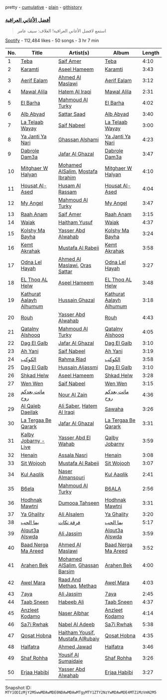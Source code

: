 pretty - [cumulative](/playlists/cumulative/37i9dQZF1DX657Vh1lw2BF.md) - [plain](/playlists/plain/37i9dQZF1DX657Vh1lw2BF) - [githistory](https://github.githistory.xyz/mackorone/spotify-playlist-archive/blob/main/playlists/plain/37i9dQZF1DX657Vh1lw2BF)

### [أفضل الأغاني العراقية](https://open.spotify.com/playlist/37i9dQZF1DX657Vh1lw2BF)

> استمع لافضل الأغاني العراقية! الغلاف: سيف عامر

[Spotify](https://open.spotify.com/user/spotify) - 112,484 likes - 50 songs - 3 hr 7 min

| No. | Title | Artist(s) | Album | Length |
|---|---|---|---|---|
| 1 | [Teba](https://open.spotify.com/track/0uBPeDdplbSOmp12hlLYO4) | [Saif Amer](https://open.spotify.com/artist/748f0zL5X2KNapx8K93SUq) | [Teba](https://open.spotify.com/album/1bS2s5HzuoKbHflXpWcsUS) | 4:10 |
| 2 | [Karamti](https://open.spotify.com/track/1KvMp5OqzpTQOZYOohzynn) | [Aseel Hameem](https://open.spotify.com/artist/10bqdRYq6Ha83UeU77iXAo) | [Karamti](https://open.spotify.com/album/7qQx75GAnzjtyoKRbYFHZE) | 3:43 |
| 3 | [Aerif Ealam](https://open.spotify.com/track/3lR76Thi8qiARWyR56fRqf) | [Ahmed Al Maslawi](https://open.spotify.com/artist/00VUV8R7oHc6FSLFyNmwFa) | [Aerif Ealam](https://open.spotify.com/album/6fEb4CMn6M8uqu9SxwFNi3) | 3:12 |
| 4 | [Mawal Alila](https://open.spotify.com/track/0VS8KoZU9eJlEbrAdmd93a) | [Hatem Al Iraqi](https://open.spotify.com/artist/0yLMdeDY9aaF6R5V8EO99D) | [Mawal Alila](https://open.spotify.com/album/4KwlxCgjLklIgoWVZY0zoz) | 2:31 |
| 5 | [El Barha](https://open.spotify.com/track/2vyRQqSjCIfODAyqntNjlG) | [Mahmoud Al Turky](https://open.spotify.com/artist/1GVRoyErxhZGdvmOKGO7W7) | [El Barha](https://open.spotify.com/album/5N18SA94PoeUQTeNfZ8eeN) | 4:02 |
| 6 | [Alb Abyad](https://open.spotify.com/track/3KZVDZxoe4Yg5goKnIo7eI) | [Sattar Saad](https://open.spotify.com/artist/2XwGAWUjz9JYas4QTq0lQN) | [Alb Abyad](https://open.spotify.com/album/6AaqiA3BXCczyl7CrLzHZs) | 3:40 |
| 7 | [La Telaab Wayay](https://open.spotify.com/track/0Bo8mqU4rK9ICEQW9CGBOh) | [Saif Nabeel](https://open.spotify.com/artist/2i8aIAYY0wCKbFYWiihztK) | [La Telaab Wayay](https://open.spotify.com/album/2cTuWoNRflW6YwUjtlAPKm) | 3:00 |
| 8 | [Ya Janti Ya Nari](https://open.spotify.com/track/5qtAaqobu4NUGsnBA1Hlx1) | [Ghassan Alshami](https://open.spotify.com/artist/0qguH6YJEX8iRuHjjb98sC) | [Ya Janti Ya Nari](https://open.spotify.com/album/3cgzsdNLX4ijTwPXZZ3fMp) | 4:23 |
| 9 | [Dabrole Dam3a](https://open.spotify.com/track/5k1u7jIpoKQSR90fbiJINY) | [Jafar Al Ghazal](https://open.spotify.com/artist/33FJbhlNRNQIBQdlSF91sr) | [Dabrole Dam3a](https://open.spotify.com/album/64iTFqHAC2Ag4PGTV3AkZW) | 3:47 |
| 10 | [Mitghaer W Halyan](https://open.spotify.com/track/6dnkpGCXQc22MpGYrO1tFn) | [Mohamed AlSalim](https://open.spotify.com/artist/5Zkp6UaHTafGRXROGj6W0S), [Mostafa Ibrahim](https://open.spotify.com/artist/6rEEUjWP7GWSQHo5sTU2ZU) | [Mitghaer W Halyan](https://open.spotify.com/album/6htpatd9SodufzqQDrLjM3) | 4:10 |
| 11 | [Housat Al\-Ased](https://open.spotify.com/track/0nBNzq38wLMVAh91bC5Eyl) | [Husam Al Rassam](https://open.spotify.com/artist/4WSDfufVR7neAAJngREPth) | [Housat Al\-Ased](https://open.spotify.com/album/2aSjEA9gC5J08NtTlKGRqG) | 4:04 |
| 12 | [My Angel](https://open.spotify.com/track/49cz53NuIM51grKU3vzfw6) | [Mahmoud Al Turky](https://open.spotify.com/artist/1GVRoyErxhZGdvmOKGO7W7) | [My Angel](https://open.spotify.com/album/6vDsUpYNxKGDcMDRUzLZpF) | 3:47 |
| 13 | [Raah Anam](https://open.spotify.com/track/7zxuNEe1gUJGnCN4p30UMf) | [Saif Amer](https://open.spotify.com/artist/748f0zL5X2KNapx8K93SUq) | [Raah Anam](https://open.spotify.com/album/2i7RxBm480Zc6g6FHYc2SE) | 3:15 |
| 14 | [Waiak](https://open.spotify.com/track/6iJ9ROZDjbvKBr8cdrVNiF) | [Haitham Yusuf](https://open.spotify.com/artist/02zgHwO8Mwq86RTuXL3JXQ) | [Waiak](https://open.spotify.com/album/5j1NW6jEgcCgy7PsFA9h3Y) | 4:37 |
| 15 | [Kolshy Ma Bayha](https://open.spotify.com/track/17bI0GhEjP59OHu4yuYjst) | [Yasser Abd Alwahab](https://open.spotify.com/artist/6257KWddv5693NK51w7iXa) | [Kolshy Ma Bayha](https://open.spotify.com/album/58XqFD7G0i5cMDbFqnkqmH) | 3:24 |
| 16 | [Kemt Akrahak](https://open.spotify.com/track/6dUcVMzyhHtc53fIEKbzOf) | [Mustafa Al Rabeii](https://open.spotify.com/artist/0jqaRKpjya9UYjDMK6Bg0j) | [Kemt Akrahak](https://open.spotify.com/album/5E2oPXxKJgutwwKQrwQftZ) | 3:58 |
| 17 | [Odna Lel Hayah](https://open.spotify.com/track/7rsqhAm8gE0KawfyCzyZ5X) | [Ahmed Al Maslawi](https://open.spotify.com/artist/00VUV8R7oHc6FSLFyNmwFa), [Oras Sattar](https://open.spotify.com/artist/7CZtgfwlF64ys2ilQfhrkT) | [Odna Lel Hayah](https://open.spotify.com/album/4pvjYf8COTRFk49Tp3Tg05) | 3:27 |
| 18 | [EL Thoq AL Helw](https://open.spotify.com/track/1djs1SBvrnSFsuLySiGTHu) | [Aseel Hameem](https://open.spotify.com/artist/10bqdRYq6Ha83UeU77iXAo) | [EL Thoq AL Helw](https://open.spotify.com/album/2lxYEVZGgHRxIdc4hMWDid) | 3:48 |
| 19 | [Kathurat Aalayh Alhumum](https://open.spotify.com/track/1x5TmYqbHRD4gIduC2gjyZ) | [Hussain Ghazal](https://open.spotify.com/artist/1dbZLkKMOFCuCouMiGfXXF) | [Kathurat Aalayh Alhumum](https://open.spotify.com/album/0u6SaVqxjfZ0ylwLDOP1jj) | 3:18 |
| 20 | [Rouh](https://open.spotify.com/track/3zkSuVZWajbNjFPYmHbTTI) | [Yasser Abd Alwahab](https://open.spotify.com/artist/6257KWddv5693NK51w7iXa) | [Rouh](https://open.spotify.com/album/2Z6b6tQoKNxhgWuCP97DIK) | 4:43 |
| 21 | [Qatalny Alshooq](https://open.spotify.com/track/4STIuCz1EUhsHXKrfkeqPr) | [Mahmoud Al Turky](https://open.spotify.com/artist/1GVRoyErxhZGdvmOKGO7W7) | [Qatalny Alshooq](https://open.spotify.com/album/4bqDO2NjCt9NInbjVHqUrh) | 4:05 |
| 22 | [Dag El Galb](https://open.spotify.com/track/3xeP7K143lH04xZs6eZpOu) | [Jafar Al Ghazal](https://open.spotify.com/artist/33FJbhlNRNQIBQdlSF91sr) | [Dag El Galb](https://open.spotify.com/album/4N9iEM4XJx7WQN5XlvlKgE) | 3:10 |
| 23 | [Ah Yani](https://open.spotify.com/track/0vMD3NFvruMSROWEhm8756) | [Saif Nabeel](https://open.spotify.com/artist/2i8aIAYY0wCKbFYWiihztK) | [Ah Yani](https://open.spotify.com/album/2743kDzwDOEBBeTrSn6h5H) | 3:19 |
| 24 | [الكوكب](https://open.spotify.com/track/2xzL1ELxftoTGXS1LFQv2P) | [Rahma Riad](https://open.spotify.com/artist/1JrJQz0AlGYbLxBnOEWfLx) | [الكوكب](https://open.spotify.com/album/6hJTJtENy8pROIGgVT6NQk) | 3:58 |
| 25 | [Dag El Galb](https://open.spotify.com/track/1YZwEiO1KyH9IFHwrMSl6u) | [Hussain Aljassmi](https://open.spotify.com/artist/1TcEy92Hugt8o9STqUDz2D) | [Dag El Galb](https://open.spotify.com/album/69Ezh1ncGl5mV9C6Yj7NE3) | 3:10 |
| 26 | [Shkad Helw](https://open.spotify.com/track/29hXhjoSoGg8NUEPKig2am) | [Aseel Hameem](https://open.spotify.com/artist/10bqdRYq6Ha83UeU77iXAo) | [Shkad Helw](https://open.spotify.com/album/1gY8BkJKLoAOa3CLMCcUcB) | 3:28 |
| 27 | [Wen Wen](https://open.spotify.com/track/3EN1SgNhN2VzewMpYglMKh) | [Saif Nabeel](https://open.spotify.com/artist/2i8aIAYY0wCKbFYWiihztK) | [Wen Wen](https://open.spotify.com/album/1WZvUCn06pvksWG9ZNHata) | 3:15 |
| 28 | [ماتت بعدكم روح](https://open.spotify.com/track/5mVsxtQWsDZvA2kxmqd9EB) | [Nour Al Zain](https://open.spotify.com/artist/3zjyoiXHu5SgwtRHU7GcMH) | [ماتت بعدكم روح](https://open.spotify.com/album/7HjApDZg39EjEZN5IWxFDy) | 4:36 |
| 29 | [Al Qaleb Daeilak](https://open.spotify.com/track/43TU1Vy0i27qthIoepLPrc) | [Ali Saber](https://open.spotify.com/artist/6kNbn4f4j3Uhd79CGCmcFK), [Hatem Al Iraqi](https://open.spotify.com/artist/0yLMdeDY9aaF6R5V8EO99D) | [Sawaha](https://open.spotify.com/album/4SuZtMvNjMHag9xGnzbTrP) | 3:26 |
| 30 | [La Tergaa Be Qarark](https://open.spotify.com/track/0elAbmGOVFc8KfsPB31sln) | [Jafar Al Ghazal](https://open.spotify.com/artist/33FJbhlNRNQIBQdlSF91sr) | [La Tergaa Be Qarark](https://open.spotify.com/album/44pyNwjqyukEytGm7Xzfsi) | 3:31 |
| 31 | [Kalby Jobarny \- Live](https://open.spotify.com/track/00LX4aUgpDFG4zZO1H3Lx8) | [Yasser Abd El Wahab](https://open.spotify.com/artist/22Alyz1Ir6G94r9EDTtf21) | [Qalby Jobarny](https://open.spotify.com/album/7wPO7bqctfEFgCmwwMXROB) | 3:59 |
| 32 | [Henain](https://open.spotify.com/track/3suQDOXGODa1MrFFnvJtFv) | [Assala Nasri](https://open.spotify.com/artist/6MQnUjIjnIOfHDFzqBJOAl) | [Henain](https://open.spotify.com/album/0sTZwBd1iLGi7BAraWy0ex) | 3:08 |
| 33 | [Sit Wojooh](https://open.spotify.com/track/1yjah9rjkjHM9zorRJ7oEi) | [Mustafa Al Rabeii](https://open.spotify.com/artist/0jqaRKpjya9UYjDMK6Bg0j) | [Sit Wojooh](https://open.spotify.com/album/5lapnHKZ01fTIP2doKGWUM) | 3:07 |
| 34 | [Kul Aaqlik](https://open.spotify.com/track/3KLBisaDEYNU8cZqCu8rc1) | [Naser Almansouri](https://open.spotify.com/artist/0knsv9nmoVyEDtz3N2vBoB) | [Kul Aaqlik](https://open.spotify.com/album/0AhXjQFS4bh1mIpVnMlb2c) | 2:41 |
| 35 | [B6ela](https://open.spotify.com/track/17XYX4C5jRSsFRMgiJJc0B) | [Mahmoud Al Turky](https://open.spotify.com/artist/1GVRoyErxhZGdvmOKGO7W7) | [B6ALA](https://open.spotify.com/album/5WrUyFuqqb8sVRR5SYewqg) | 2:56 |
| 36 | [Hodhnak Mawtni](https://open.spotify.com/track/6GFJrwSjvqZsVgwWaMXs9D) | [Dumooa Tahseen](https://open.spotify.com/artist/0453pwQTyMdU2a66fCFaUQ) | [Hodhnak Mawtni](https://open.spotify.com/album/71oFQ2qJ3Qza57Qh5mLVco) | 3:31 |
| 37 | [Ya Ghality](https://open.spotify.com/track/59RLZGo87dYKyPOCcAAgSL) | [Ali Alsalem](https://open.spotify.com/artist/1YH6doLlnZd6Vjd4ylnBjP) | [Ya Ghality](https://open.spotify.com/album/2lNTAtqI85Bl1NVhu4RQp9) | 3:20 |
| 38 | [يما الحب](https://open.spotify.com/track/3aXByu4Art7dq12mZxB2RK) | [فرقة تكات](https://open.spotify.com/artist/3bMzXWVBnWOG7PxLRWy19X) | [يما الحب](https://open.spotify.com/album/7FSEVwrfLKelL18sRCsxxe) | 5:17 |
| 39 | [Alqut3a Alswda](https://open.spotify.com/track/5fV0f2vcMl8LWi9Y1U5sK4) | [Ali Jassim](https://open.spotify.com/artist/0sQhYPLQcT2qUZ5KV25WSe) | [Alqut3a Alswda](https://open.spotify.com/album/0vIyyR9V6vFBYvnmulhY22) | 3:59 |
| 40 | [Baad Nerga Ma Areed](https://open.spotify.com/track/4mdAb5pWJd5B6bs4tH19zZ) | [Ahmed Al Maslawi](https://open.spotify.com/artist/00VUV8R7oHc6FSLFyNmwFa) | [Baad Nerga Ma Areed](https://open.spotify.com/album/5d3CnENBiFVZBUwBGNHlEY) | 3:52 |
| 41 | [Arahen Bek](https://open.spotify.com/track/2CxAQ1mdOJLcYjriAucuTr) | [Mohamed AlSalim](https://open.spotify.com/artist/5Zkp6UaHTafGRXROGj6W0S), [Ghassan Barsim](https://open.spotify.com/artist/7DotftTLVBmBRACF8K1hK4) | [Arahen Bek](https://open.spotify.com/album/3JHnfBjf3BOkhL8QahUcVE) | 4:00 |
| 42 | [Awel Mara](https://open.spotify.com/track/5PIUdhw0npMzWozHZzC7Dg) | [Raad And Methaq](https://open.spotify.com/artist/2TS6Y2HXkANqlIC7ZNi5zq), [Methaq](https://open.spotify.com/artist/55c0fnBF1EYaA941Z7srCZ) | [Awel Mara](https://open.spotify.com/album/2j8kRtxQ6mzA5TsWFMTWj8) | 4:03 |
| 43 | [7aya](https://open.spotify.com/track/21oCPr9IY0QBcbnVCYnPH9) | [Ali Jassim](https://open.spotify.com/artist/0sQhYPLQcT2qUZ5KV25WSe) | [7aya](https://open.spotify.com/album/6KCgOV58KccXLTUfJ7j9wW) | 2:45 |
| 44 | [Taab Sneen](https://open.spotify.com/track/2EB1gv4fSO6bykTkLOweFG) | [Habeeb Ali](https://open.spotify.com/artist/7KArBbdJ0GLtkEM3LUv1Fj) | [Taab Sneen](https://open.spotify.com/album/5iBj6QDIsnPEIZMUYJnCVT) | 4:37 |
| 45 | [Anzleet Kodamo](https://open.spotify.com/track/6Nx2ayAxD0wRuQmOnXIX9a) | [Naser Albhar](https://open.spotify.com/artist/4Ul7ukXkZ7GNTzJIxJ82tu) | [Anzleet Kodamo](https://open.spotify.com/album/0PLj7S8clfY9xuW1YKprae) | 4:14 |
| 46 | [Sa7i Rwhak](https://open.spotify.com/track/36eDAXZ1bWK6sHQRiB5U4f) | [Nabel Al Adeeb](https://open.spotify.com/artist/6ZCY8bwcZU2v4Ti9pAgLOi) | [Sa7i Rwhak](https://open.spotify.com/album/0g6cpvNnBT5pqMRa0hw87B) | 5:38 |
| 47 | [Qosat Hobna](https://open.spotify.com/track/1kq2AX8hKBZA2I8NExx9gf) | [Haitham Yousif](https://open.spotify.com/artist/0jPXHSYuneyrz1WOWZfpXT), [Mustafa AlRubaiy](https://open.spotify.com/artist/1p6wrJn2I0QTJATQf7wZha) | [Qosat Hobna](https://open.spotify.com/album/2RL3oKbloORtWFekhGtmS6) | 4:35 |
| 48 | [Halfatra](https://open.spotify.com/track/7l6G8GPGHbyobhz4RNAFQH) | [Ahmed Jawad](https://open.spotify.com/artist/4ZOVwS1XAGOXCKAqTFmsBP) | [Halfatra](https://open.spotify.com/album/3kqgvcKUopYj5jIi2HguUq) | 3:46 |
| 49 | [Shaf Rohha](https://open.spotify.com/track/2OAqzCBCLO0o77MvN3rqV5) | [Yousif Al Sumaidaie](https://open.spotify.com/artist/26oGZUtxxUt9xpCWFfGSXN) | [Shaf Rohha](https://open.spotify.com/album/1bR9CBVAdpcjYP1JsW2oLB) | 3:26 |
| 50 | [Erjaa Habibi](https://open.spotify.com/track/1xiIRisLA9xvJgEK3w64Ft) | [Yasser Abd Alwahab](https://open.spotify.com/artist/6257KWddv5693NK51w7iXa) | [Erjaa Habibi](https://open.spotify.com/album/1ek4BlMt0gZxkXoyjln3RJ) | 3:27 |

Snapshot ID: `MTY1ODIzMjY2MSwwMDAwMDE0NDAwMDAwMTgyMTY1ZTY2NzYwMDAwMDE4MTZiMzVmN2M5`
